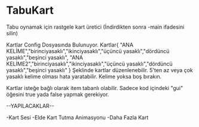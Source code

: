 # TabuKart
Tabu oynamak için rastgele kart üretici      (İndirdikten sonra -main ifadesini silin)

Kartlar Config Dosyasında Bulunuyor. 
Kartlar{
"ANA KELİME","birinciyasaklı","ikinciyasaklı","üçüncü yasaklı","dördüncü yasaklı","beşinci yasaklı",
"ANA KELİME2","birinciyasaklı","ikinciyasaklı","üçüncü yasaklı","dördüncü yasaklı","beşinci yasaklı"
}
Şeklinde kartlar düzenlenebilir.
5'ten az veya çok yasaklı kelime olması hata yaratabilir. Kelime yoksa boş bırakın.

Kartlar isteğe bağlı olarak item tabanlı olabilir. Sadece kod içindeki "gui" öğesini true yada false yapmak gerekiyor.



--YAPILACAKLAR--

-Kart Sesi
-Elde Kart Tutma Animasyonu
-Daha Fazla Kart 

